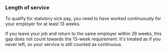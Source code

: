 ###  **Length of service**

To qualify for statutory sick pay, you need to have worked continuously for
your employer for at least 13 weeks.

If you leave your job and return to the same employer within 26 weeks, this
gap does not count towards the 13-week requirement. It's treated as if you
never left, so your service is still counted as continuous.  
